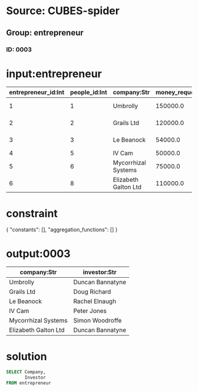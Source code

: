 # Source: CUBES-spider
## Group: entrepreneur
### ID: 0003

# input:entrepreneur

| entrepreneur_id:Int | people_id:Int | company:Str | money_requested:Dbl | investor:Str |
|---|---|---|---|---|
| 1 | 1 | Umbrolly | 150000.0 | Duncan Bannatyne |
| 2 | 2 | Grails Ltd | 120000.0 | Doug Richard |
| 3 | 3 | Le Beanock | 54000.0 | Rachel Elnaugh |
| 4 | 5 | IV Cam | 50000.0 | Peter Jones |
| 5 | 6 | Mycorrhizal Systems | 75000.0 | Simon Woodroffe |
| 6 | 8 | Elizabeth Galton Ltd | 110000.0 | Duncan Bannatyne |

# constraint

{
  "constants": [],
  "aggregation_functions": []
}

# output:0003

| company:Str | investor:Str |
|---|---|
| Umbrolly | Duncan Bannatyne |
| Grails Ltd | Doug Richard |
| Le Beanock | Rachel Elnaugh |
| IV Cam | Peter Jones |
| Mycorrhizal Systems | Simon Woodroffe |
| Elizabeth Galton Ltd | Duncan Bannatyne |

# solution

```sql
SELECT Company,
       Investor
FROM entrepreneur
```
